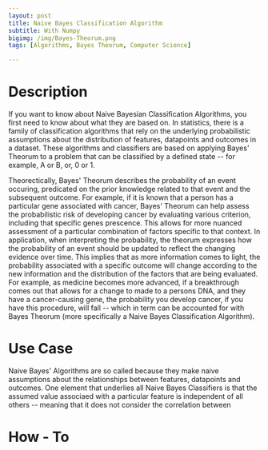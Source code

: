 ```yaml
---
layout: post
title: Naive Bayes Classification Algorithm
subtitle: With Numpy
bigimg: /img/Bayes-Theorum.png
tags: [Algorithms, Bayes Theorum, Computer Science]

---
```

# Description
If you want to know about Naive Bayesian Classification Algorithms, you first need to know about what they are based on. In 
statistics, there is a family of classification algorithms that rely on the underlying probabilistic assumptions about the
distribution of features, datapoints and outcomes in a dataset. These algorithms and classifiers are based on applying Bayes' 
Theorum to a problem that can be classified by a defined state -- for example, A or B, or, 0 or 1.

Theorectically, Bayes' Theorum describes the probability of an event occuring, predicated on the prior knowledge related to 
that event and the subsequent outcome. For example, if it is known that a person has a particular gene associated with cancer, 
Bayes' Theorum can help assess the probabilistic risk of developing cancer by evaluating various criterion, including that 
specific genes prescence. This allows for more nuanced assessment of a particular combination of factors specific to that 
context. In application, when interpreting the probability, the theorum expresses how the probability of an event should be 
updated to reflect the changing evidence over time. This implies that as more information comes to light, the probability 
associated with a specific outcome will change according to the new information and the distribution of the factors that are 
being evaluated. For example, as medicine becomes more advanced, if a breakthrough comes out that allows for a change to made 
to a persons DNA, and they have a cancer-causing gene, the probability you develop cancer, if you have this procedure, will 
fall -- which in term can be accounted for with Bayes Theorum (more specifically a Naive Bayes Classification Algorithm).


# Use Case
Naive Bayes' Algorithms are so called because they make naive assumptions about the relationships between features,
datapoints and outcomes. One element that underlies all Naive Bayes Classifiers is that the assumed value associaed with a 
particular feature is independent of all others -- meaning that it does not consider the correlation between



# How - To






